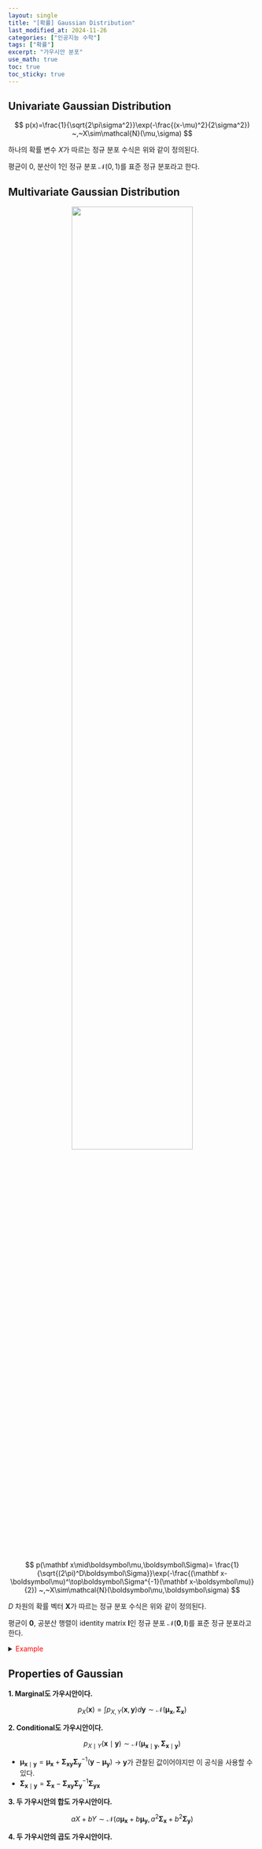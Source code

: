 ```yaml
---
layout: single
title: "[확률] Gaussian Distribution"
last_modified_at: 2024-11-26
categories: ["인공지능 수학"]
tags: ["확률"]
excerpt: "가우시안 분포"
use_math: true
toc: true
toc_sticky: true
---
```


## Univariate Gaussian Distribution

$$
p(x)=\frac{1}{\sqrt{2\pi\sigma^2}}\exp(-\frac{(x-\mu)^2}{2\sigma^2})
~,~X\sim\mathcal{N}(\mu,\sigma)
$$

하나의 확률 변수 $X$가 따르는 정규 분포 수식은 위와 같이 정의된다.

평균이 0, 분산이 1인 정규 분포 $\mathcal{N}(0,1)$를 표준 정규 분포라고 한다.

## Multivariate Gaussian Distribution

<center><img src='{{"/assets/images/인공지능수학/4-7. Figure1.png" | relative_url}}' width="70%"></center>

$$
p(\mathbf x\mid\boldsymbol\mu,\boldsymbol\Sigma)=
\frac{1}{\sqrt{(2\pi)^D\boldsymbol\Sigma}}\exp(-\frac{(\mathbf x-\boldsymbol\mu)^\top\boldsymbol\Sigma^{-1}(\mathbf x-\boldsymbol\mu)}{2})
~,~X\sim\mathcal{N}(\boldsymbol\mu,\boldsymbol\sigma)
$$

$D$ 차원의 확률 벡터 $\mathbf{X}$가 따르는 정규 분포 수식은 위와 같이 정의된다.

평균이 $\mathbf0$, 공분산 행렬이 identity matrix $\mathbf{I}$인 정규 분포 $\mathcal{N}(\mathbf0,\mathbf{I})$를 표준 정규 분포라고 한다.

<details>
<summary><font color='red'>Example</font></summary>
<div markdown="1">

2개의 Random vector $\mathbf{x}\in\mathbb{R}^{D}$ , $\mathbf{y}\in\mathbb{R}^{E}$에 대한 Gaussian

$$
p(\mathbf x,\mathbf y)=\mathcal{N}\bigg(
\begin{bmatrix}
\boldsymbol\mu_\mathbf x\\ \boldsymbol\mu_\mathbf y
\end{bmatrix} ,
\begin{bmatrix}
\boldsymbol\Sigma_{\mathbf x\mathbf x}&\boldsymbol\Sigma_{\mathbf x\mathbf y}\\
\boldsymbol\Sigma_{\mathbf y\mathbf x}&\boldsymbol\Sigma_{\mathbf y\mathbf y}
\end{bmatrix}
\bigg)
$$

---

- $\boldsymbol\Sigma_{\mathbf x\mathbf x}\in\mathbb{R}^{D\times D}$
- $\boldsymbol\Sigma_{\mathbf x\mathbf y}\in\mathbb{R}^{D\times E}$
- $\boldsymbol\Sigma_{\mathbf y\mathbf x}\in\mathbb{R}^{E\times D}$
- $\boldsymbol\Sigma_{\mathbf y\mathbf y}\in\mathbb{R}^{E\times E}$

</div>
</details>

## Properties of Gaussian

**1. Marginal도 가우시안이다.**
    
$$
p_X(\mathbf x)=\int p_{X,Y}(\mathbf x,\mathbf y)d\mathbf y
\sim\mathcal{N}(\boldsymbol\mu_\mathbf x,\boldsymbol\Sigma_\mathbf x)
$$  

**2. Conditional도 가우시안이다.**
    
$$
p_{X\mid Y}(\mathbf x\mid\mathbf y)\sim\mathcal{N}(\boldsymbol\mu_{\mathbf x\mid\mathbf y},\boldsymbol\Sigma_{\mathbf x\mid\mathbf y})
$$
    
- $\boldsymbol\mu_{\mathbf x\mid\mathbf y}=\boldsymbol\mu_{\mathbf x}
+\boldsymbol\Sigma_{\mathbf x\mathbf y}
\boldsymbol\Sigma_{\mathbf y}^{-1}
(\mathbf y-\boldsymbol\mu_{\mathbf y})$  →  $\mathbf y$가 관찰된 값이어야지만 이 공식을 사용할 수 있다.
- $\boldsymbol\Sigma_{\mathbf x\mid\mathbf y}=
\boldsymbol\Sigma_{\mathbf x}
-\boldsymbol\Sigma_{\mathbf x\mathbf y}
\boldsymbol\Sigma_{\mathbf y}^{-1}
\boldsymbol\Sigma_{\mathbf y\mathbf x}$

**3. 두 가우시안의 합도 가우시안이다.**
    
$$
aX+bY\sim
\mathcal{N}(a\boldsymbol\mu_\mathbf x+b\boldsymbol\mu_\mathbf y,a^2\boldsymbol\Sigma_\mathbf x+b^2\boldsymbol\Sigma_\mathbf y)
$$
    
**4. 두 가우시안의 곱도 가우시안이다.**
